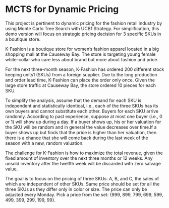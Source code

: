 # MCTS for Dynamic Pricing
This project is pertinent to dynamic pricing for the fashion retail industry by using Monte Carlo Tree Search with UCB1 Strategy. For simplification, this demo version will focus on strategic pricing decision for 3 specific SKUs in a boutique store.

K-Fashion is a boutique store for women’s fashion apparel located in a big shopping mall at the Causeway Bay. The store is targeting young female white-collar who care less about brand but more about fashion and price. 

For the next three-month season, K-Fashion has ordered 200 different stock keeping units1 (SKUs) from a foreign supplier. Due to the long production and order lead time, K-Fashion can place the order only once. Given the large store traffic at Causeway Bay, the store ordered 10 pieces for each SKU. 

To simplify the analysis, assume that the demand for each SKU is independent and statistically identical, i.e., each of the three SKUs has its own buyers and cannot substitute each other. Buyers for each SKU arrive randomly. According to past experience, suppose at most one buyer (i.e., 0 or 1) will show up during a day. If a buyer shows up, his or her valuation for the SKU will be random and in general the value decreases over time.If a buyer shows up but finds that the price is higher than her valuation, then there is a chance that she will come back during the last week of the season with a new, random valuation. 
 
The challenge for K-Fashion is how to maximize the total revenue, given the fixed amount of inventory over the next three months or 12 weeks. Any unsold inventory after the twelfth week will be discarded with zero salvage value. 

The goal is to focus on the pricing of three SKUs: A, B, and C, the sales of which are independent of other SKUs. Same price should be set for all the three SKUs as they differ only in color or size. The price can only be adjusted every Monday. Pick a price from the set: {999, 899, 799, 699, 599, 499, 399, 299, 199, 99}.
